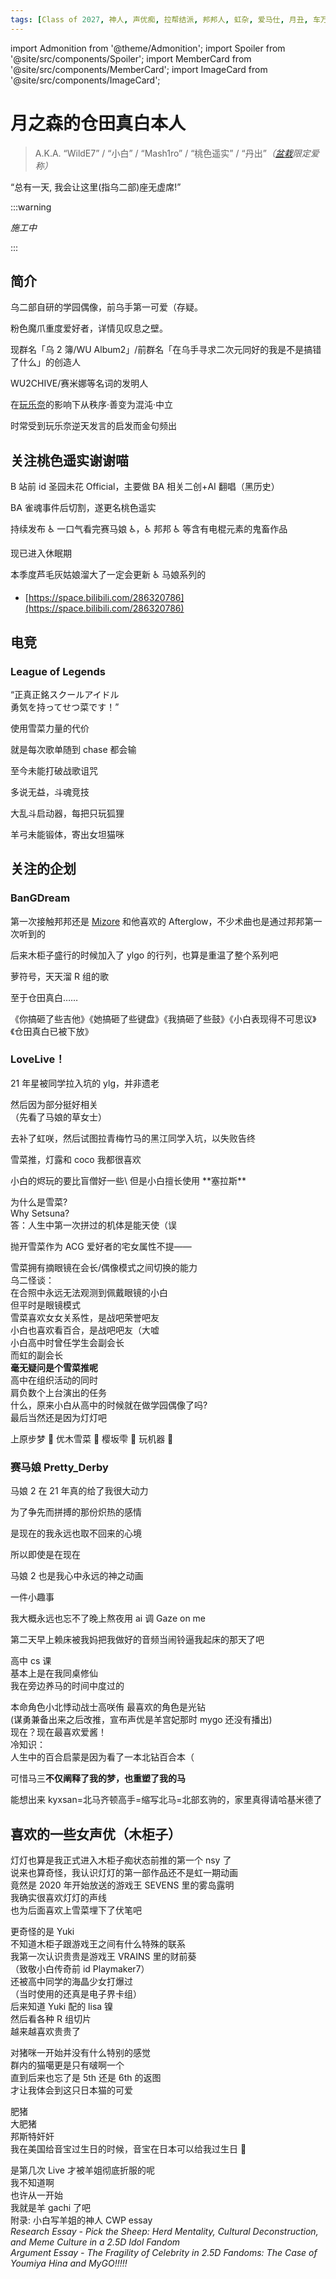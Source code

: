 ```yaml
---
tags: [Class of 2027, 神人, 声优痴, 拉帮结派, 邦邦人, 虹杂, 爱马仕, 月丑, 车万众, 森田あやみ后援团, 羁绊：完蛋啦三人组, 羁绊：五人转, 羁绊：黑白双煞, 羁绊：冰川双子, 羁绊：爱素, 羁绊：沪国聚会]
---
```


import Admonition from '@theme/Admonition';
import Spoiler from '@site/src/components/Spoiler';
import MemberCard from '@site/src/components/MemberCard';
import ImageCard from '@site/src/components/ImageCard';

# 月之森的仓田真白本人

> A.K.A. “WildE7” / “小白” / “Mash1ro” / “桃色遥实” / “丹出”_（<Spoiler>[盆栽](9999-绿色盆栽.md)</Spoiler>限定爱称）_

<Admonition type="info" icon="🧊" title="进条目啥都别说，先一起喊：">
  <span style={{ fontSize: '2rem', fontWeight: 'bold' }}>
    “总有一天, 我会让这里(指乌二部)座无虚席!”
  </span>
</Admonition>

<MemberCard
  name="月之森的仓田真白本人"
  subtitle="词条主角"
  avatar="https://lain.bgm.tv/pic/user/c/000/83/12/831297.jpg"
  link="https://bgm.tv/user/831297"
/>

:::warning

_施工中_

:::

## 简介

乌二部自研的学园偶像，前乌手第一可爱（存疑。

粉色魔爪重度爱好者，详情见叹息之壁。

现群名「乌 2 簿/WU Album2」/前群名「在乌手寻求二次元同好的我是不是搞错了什么」的创造人

WU2CHIVE/赛米娜等名词的发明人

在[玩乐奈](0018-玩乐奈.md)的影响下从秩序·善变为混沌·中立

时常受到玩乐奈逆天发言的启发而金句频出

## 关注桃色遥实谢谢喵

B 站前 id 圣园未花 Official，主要做 BA 相关二创+AI 翻唱（黑历史）

BA 雀魂事件后切割，遂更名桃色遥实

持续发布 ♿ 一口气看完赛马娘 ♿，♿ 邦邦 ♿ 等含有电棍元素的鬼畜作品

现已进入休眠期

本季度芦毛灰姑娘溜大了一定会更新 ♿ 马娘系列的

-   [https://space.bilibili.com/286320786](https://space.bilibili.com/286320786)

## 电竞

### League of Legends

<MemberCard
  name="YukiSetsuna"
  subtitle="战斗用id"
  avatar="https://avatars.cloudflare.steamstatic.com/6bb50873509bc7de854c5cadcc5e66c58c8a1d75_full.jpg"
  link="https://op.gg/lol/summoners/na/YukiSetsuna-WILDE">
“正真正銘スクールアイドル\
勇気を持ってせつ菜です！”
</MemberCard>

使用雪菜力量的代价

就是每次歌单随到 chase 都会输

至今未能打破战歌诅咒

多说无益，斗魂竞技

大乱斗启动器，每把只玩狐狸

羊弓未能锻体，寄出女坦猫咪


## 关注的企划

### BanGDream

第一次接触邦邦还是 [Mizore](0000-黑江真由.md) 和他喜欢的 Afterglow，不少术曲也是通过邦邦第一次听到的

后来木柜子盛行的时候加入了 ylgo 的行列，也算是重温了整个系列吧

萝符号，天天溜 R 组的歌

至于仓田真白……

<Admonition type="info" icon="🏹️" title="Copyright© 6657. All rights reserved.">

《你搞砸了些吉他》《她搞砸了些键盘》《我搞砸了些鼓》《小白表现得不可思议》《仓田真白已被下放》

</Admonition>

### LoveLive！

21 年星被同学拉入坑的 ylg，并非遗老

然后因为部分挺好相关\
（先看了马娘的草女士）

去补了虹咲，然后试图拉青梅竹马的黑江同学入坑，以失败告终

雪菜推，灯露和 coco 我都很喜欢

<Admonition type="danger" icon="⚠️" title="地狱警告">
<Spoiler>小白的烬玩的要比盲僧好一些</Spoiler>\
<Spoiler>但是小白擅长使用 **塞拉斯** </Spoiler>
</Admonition>

为什么是雪菜?\
Why Setsuna?\
答：人生中第一次拼过的机体是能天使（误

抛开雪菜作为 ACG 爱好者的宅女属性不提——

雪菜拥有摘眼镜在会长/偶像模式之间切换的能力\
乌二怪谈：\
在合照中永远无法观测到佩戴眼镜的小白\
但平时是眼镜模式\
雪菜喜欢女女关系性，是战吧荣誉吧友\
小白也喜欢看百合，是战吧吧友（大嘘
<ImageCard
  image="/img/acgn/character/雪菜不无辜.jpg"
  title="雪菜只想回家看动画片"
  link="https://tieba.baidu.com/f?kw=%E5%A5%87%E8%BF%B9%E7%B4%AB"
  maxWidth="254px"
/>
\
小白高中时曾任学生会副会长\
而虹的副会长\
**毫无疑问是个雪菜推呢**\
高中在组织活动的同时\
肩负数个上台演出的任务\
<Spoiler>什么，原来小白从高中的时候就在做学园偶像了吗?</Spoiler>\
最后当然还是因为灯灯吧

<Admonition type="info" icon="🏹️" title="Copyright© 6657. All rights reserved.">

上原步梦 🥰 优木雪菜 🥰 樱坂雫 🥰 玩机器 🤮

</Admonition>

### 赛马娘 Pretty_Derby

马娘 2 在 21 年真的给了我很大动力

为了争先而拼搏的那份炽热的感情

是现在的我永远也取不回来的心境

所以即使是在现在

马娘 2 也是我心中永远的神之动画

一件小趣事

我大概永远也忘不了晚上熬夜用 ai 调 Gaze on me

第二天早上赖床被我妈把我做好的音频当闹铃逼我起床的那天了吧

高中 cs 课\
基本上是在我同桌修仙\
我在旁边养马的时间中度过的

本命角色小北<Spoiler>悸动战士高咲侑</Spoiler>
最喜欢的角色是光钻\
(谋勇兼备出来之后改推，宣布声优是羊宫妃那时 mygo 还没有播出)\
现在？现在最喜欢爱酱！
<ImageCard
  image="/img/acgn/character/Almond_Eye.jpg"
  title="提醒你不要熬夜学习的爱酱"
  maxWidth="360px"
/>
\
冷知识：\
人生中的百合启蒙是因为看了一本北钻百合本（

可惜马三**不仅阐释了我的梦，也重塑了我的马**

<Admonition type="info" icon="🏹️" title="Copyright© 6657. All rights reserved.">

能想出来 kyxsan=北马齐顿高手=缩写北马=北部玄驹的，家里真得请哈基米德了

</Admonition>

## 喜欢的一些女声优（木柜子）

<MemberCard
  name="♿楠木灯♿"
  subtitle="楠木灯……我的楠木灯[WDNMD]"
  avatar="https://pbs.twimg.com/profile_images/1833156286617468928/vFmpd0Wv_400x400.jpg"
  link="https://www.kusunokitomori.com/">
灯灯也算是我正式进入木柜子痴状态前推的第一个 nsy 了\
说来也算奇怪，我认识灯灯的第一部作品还不是虹一期动画\
竟然是 2020 年开始放送的游戏王 SEVENS 里的雾岛露明\
我确实很喜欢灯灯的声线\
也为后面喜欢上雪菜埋下了伏笔吧
</MemberCard>

<MemberCard
  name="🦜中岛由贵❄️"
  subtitle="yuki……"
  avatar="https://pbs.twimg.com/media/GeG_581a8AAQh0H?format=jpg&name=small"
  link="https://x.com/Yuki_Nakashim">
更奇怪的是 Yuki\
不知道木柜子跟游戏王之间有什么特殊的联系\
我第一次认识贵贵是游戏王 VRAINS 里的财前葵\
（致敬小白传奇前 id Playmaker7）\
还被高中同学的海晶少女打爆过\
（当时使用的还真是电子界卡组）\
后来知道 Yuki 配的 lisa 镍\
然后看各种 R 组切片\
越来越喜欢贵贵了
</MemberCard>

<MemberCard
  name="🐷青木阳菜🐱"
  subtitle="猪斯特咪咪"
  avatar="https://pbs.twimg.com/media/Gb7n7CVb0AAFe0L?format=jpg&name=large"
  link="https://x.com/aoki__hina">
对猪咪一开始并没有什么特别的感觉\
群内的猫噶更是只有啵啊一个\
直到后来也忘了是 5th 还是 6th 的返图\
才让我体会到这只日本猫的可爱
</MemberCard>

<MemberCard
  name="🇰🇷进藤天音🇰🇷"
  subtitle="近亲天音"
  avatar="https://pbs.twimg.com/media/GmF-pZpbcAEj1M8?format=jpg&name=large"
  link="https://x.com/amane_bushi">
肥猪\
大肥猪\
邦斯特奸奸\
我在美国给音宝过生日的时候，音宝在日本可以给我过生日 🥰
</MemberCard>

<MemberCard
  name="羊宫妃那"
  subtitle="1234，56789"
  avatar="https://pbs.twimg.com/profile_images/1476931410430619655/YmfCuXt4_400x400.jpg"
  link="https://x.com/Hina_Youmiya">
是第几次 Live 才被羊姐彻底折服的呢\
我不知道啊\
也许从一开始\
我就是羊 gachi 了吧\
附录: 小白写羊姐的神人 CWP essay\
_Research Essay - Pick the Sheep: Herd Mentality, Cultural Deconstruction, and Meme Culture in a 2.5D Idol Fandom_\
_Argument Essay - The Fragility of Celebrity in 2.5D Fandoms: The Case of Youmiya Hina and MyGO!!!!!_
</MemberCard>

